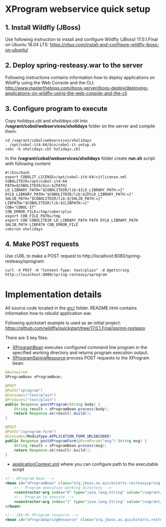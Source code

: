 # XProgram webservice quick setup

## 1. Install Wildfly (JBoss)
Use following instruction to install and configure Wildfly (JBoss) 17.0.1.Final on Ubuntu 18.04 LTS: https://vitux.com/install-and-configure-wildfly-jboss-on-ubuntu/

## 2. Deploy spring-resteasy.war to the server
Following instructions contains information how to deploy applications on WildFly using the Web Console and the CLI: http://www.mastertheboss.com/jboss-server/jboss-deploy/deploying-applications-on-wildfly-using-the-web-console-and-the-cli

## 3. Configure program to execute
Copy _holidays.cbl_ and _xholidays.cbl_ into __/vagrant/cobol/webservices/xholidays__ folder on the server and compile them:
```
cd /vagrant/cobol/webservices/xholidays
. /opt/cobol-it4-64/bin/cobol-it-setup.sh
cobc -b xholidays.cbl holidays.cbl
```

In the __/vagrant/cobol/webservices/xholidays__ folder create __run.sh__ script with following content:
```
#!/bin/bash
export COBOLIT_LICENSE=/opt/cobol-it4-64/citlicense.xml
COBOLITDIR=/opt/cobol-it4-64
PATH=$COBOLITDIR/bin:${PATH}
LD_LIBRARY_PATH="$COBOLITDIR/lib:${LD_LIBRARY_PATH:=}"
DYLD_LIBRARY_PATH="$COBOLITDIR/lib:${DYLD_LIBRARY_PATH:=}"
SHLIB_PATH="$COBOLITDIR/lib:${SHLIB_PATH:=}"
LIBPATH="$COBOLITDIR/lib:${LIBPATH:=}"
COB="COBOL-IT"
COB_ERROR_FILE=/tmp/coberrplus
export COB_FILE_PATH=/tmp
export COB COBOLITDIR LD_LIBRARY_PATH PATH DYLD_LIBRARY_PATH SHLIB_PATH LIBPATH COB_ERROR_FILE
cobcrun xholidays
```

## 4. Make POST requests
Use cURL to make a POST request to http://localhost:8080/spring-resteasy/xprogram:
```
curl -X POST -H "Content-Type: text/plain" -d @getstring http://localhost:8080/spring-resteasy/xprogram
```

# Implementation details

All source code located in the [src/](src/) folder. README.html contains information how to rebuild application war.

Following quickstart example is used as an initial project: 
https://github.com/wildfly/quickstart/tree/17.0.1.Final/spring-resteasy

There are 3 key files:
* [XProgramBean](src/main/java/org/jboss/as/quickstarts/resteasyspring/XProgramBean.java) executes configured command line program in the specified working directory and returns program execution output.
* [XProgramSpringResource](src/main/java/org/jboss/as/quickstarts/resteasyspring/XProgramSpringResource.java) process POST requests to the XProgram bean:
```java
@Autowired
XProgramBean xProgramBean;

@POST
@Path("xprogram")
@Consumes("text/plain")
@Produces("text/plain")
public Response postXProgram(String body) {
    String result = xProgramBean.process(body);
    return Response.ok(result).build();
}

@POST
@Path("/xprogram-form")
@Consumes(MediaType.APPLICATION_FORM_URLENCODED)
public Response postXProgramForm(@FormParam("msg") String msg) {
    String result = xProgramBean.process(msg);
    return Response.ok(result).build();
}
```
* [applicationContext.xml](src/main/webapp/WEB-INF/applicationContext.xml) where you can configure path to the executable script
```xml
<!-- XProgram bean -->
<bean id="xProgramBean" class="org.jboss.as.quickstarts.resteasyspring.XProgramBean">
    <!-- Program execution working directory -->
    <constructor-arg index="0" type="java.lang.String" value="/vagrant/cobol/webservices/xholidays" />
    <!-- Program to execute -->
    <constructor-arg index="1" type="java.lang.String" value="/vagrant/cobol/webservices/xholidays/run.sh" />
</bean>

<!-- JAX-RS XProgram resource -->
<bean id="xProgramSpringResource" class="org.jboss.as.quickstarts.resteasyspring.XProgramSpringResource" />
```


